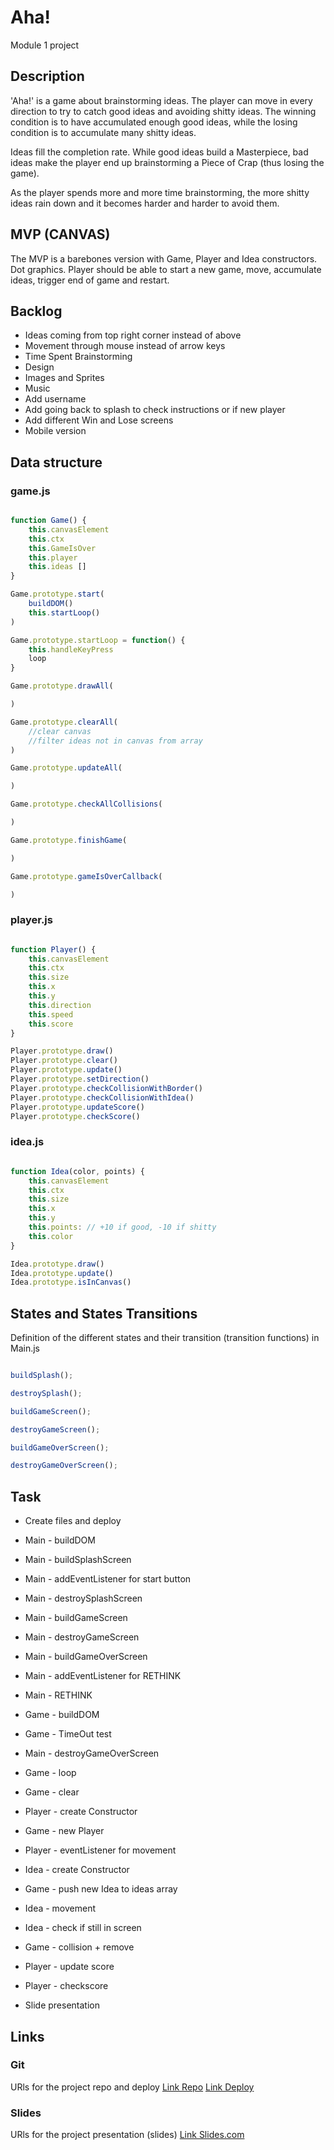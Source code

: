 # Aha!

Module 1 project

## Description

'Aha!' is a game about brainstorming ideas. The player can move in every direction to try to catch good ideas and avoiding shitty ideas. The winning condition is to have accumulated enough good ideas, while the losing condition is to accumulate many shitty ideas. 

Ideas fill the completion rate. While good ideas build a Masterpiece, bad ideas make the player end up brainstorming a Piece of Crap (thus losing the game).

As the player spends more and more time brainstorming, the more shitty ideas rain down and it becomes harder and harder to avoid them.


## MVP (CANVAS)

The MVP is a barebones version with Game, Player and Idea constructors. Dot graphics. Player should be able to start a new game, move, accumulate ideas, trigger end of game and restart.

## Backlog
- Ideas coming from top right corner instead of above
- Movement through mouse instead of arrow keys
- Time Spent Brainstorming
- Design
- Images and Sprites
- Music
- Add username
- Add going back to splash to check instructions or if new player
- Add different Win and Lose screens
- Mobile version


## Data structure
### game.js
```javascript

function Game() {
    this.canvasElement
    this.ctx
    this.GameIsOver
    this.player
    this.ideas []
}

Game.prototype.start(
    buildDOM()
    this.startLoop()
)

Game.prototype.startLoop = function() {
    this.handleKeyPress
    loop
}

Game.prototype.drawAll(

)

Game.prototype.clearAll(
    //clear canvas
    //filter ideas not in canvas from array
)

Game.prototype.updateAll(

)

Game.prototype.checkAllCollisions(

)

Game.prototype.finishGame(

)

Game.prototype.gameIsOverCallback(

)

```
### player.js
```javascript

function Player() {
    this.canvasElement
    this.ctx
    this.size
    this.x
    this.y
    this.direction
    this.speed
    this.score
}

Player.prototype.draw()
Player.prototype.clear()
Player.prototype.update()
Player.prototype.setDirection()
Player.prototype.checkCollisionWithBorder()
Player.prototype.checkCollisionWithIdea()
Player.prototype.updateScore()
Player.prototype.checkScore()

```
### idea.js
```javascript

function Idea(color, points) {
    this.canvasElement
    this.ctx
    this.size
    this.x
    this.y
    this.points: // +10 if good, -10 if shitty
    this.color
}

Idea.prototype.draw()
Idea.prototype.update()
Idea.prototype.isInCanvas()

```


## States and States Transitions
Definition of the different states and their transition (transition functions) in Main.js
```javascript

buildSplash();

destroySplash();

buildGameScreen();

destroyGameScreen();

buildGameOverScreen();

destroyGameOverScreen();


```

## Task
- Create files and deploy
- Main - buildDOM
- Main - buildSplashScreen
- Main - addEventListener for start button
- Main - destroySplashScreen
- Main - buildGameScreen
- Main - destroyGameScreen
- Main - buildGameOverScreen
- Main - addEventListener for RETHINK
- Main - RETHINK
- Game - buildDOM
- Game - TimeOut test
- Main - destroyGameOverScreen
- Game - loop
- Game - clear
- Player - create Constructor
- Game - new Player
- Player - eventListener for movement
- Idea - create Constructor
- Game - push new Idea to ideas array
- Idea - movement
- Idea - check if still in screen
- Game - collision + remove
- Player - update score
- Player - checkscore


- Slide presentation

## Links


### Git
URls for the project repo and deploy
[Link Repo](https://github.com/ceciliabarudi/aha.git)
[Link Deploy]()


### Slides
URls for the project presentation (slides)
[Link Slides.com](http://slides.com)